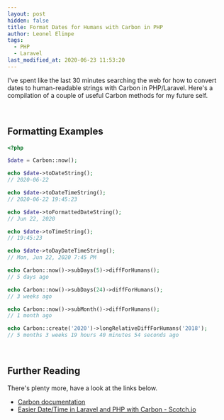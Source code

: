 ```yaml
---
layout: post
hidden: false
title: Format Dates for Humans with Carbon in PHP
author: Leonel Elimpe
tags:
  - PHP
  - Laravel
last_modified_at: 2020-06-23 11:53:20
---
```

I've spent like the last 30 minutes searching the web for how to convert dates to human-readable strings with Carbon in PHP/Laravel. Here's a compilation of a couple of useful Carbon methods for my future self.

<br>

## Formatting Examples

```php
<?php

$date = Carbon::now();

echo $date->toDateString();
// 2020-06-22

echo $date->toDateTimeString();
// 2020-06-22 19:45:23

echo $date->toFormattedDateString();
// Jun 22, 2020

echo $date->toTimeString();
// 19:45:23

echo $date->toDayDateTimeString();
// Mon, Jun 22, 2020 7:45 PM

echo Carbon::now()->subDays(5)->diffForHumans();
// 5 days ago

echo Carbon::now()->subDays(24)->diffForHumans();
// 3 weeks ago

echo Carbon::now()->subMonth()->diffForHumans();
// 1 month ago

echo Carbon::create('2020')->longRelativeDiffForHumans('2018');
// 5 months 3 weeks 19 hours 40 minutes 54 seconds ago
```

<br>

## Further Reading

There's plenty more, have a look at the links below.

* [Carbon documentation](https://carbon.nesbot.com/docs/#api-humandiff)
* [Easier Date/Time in Laravel and PHP with Carbon - Scotch.io](https://scotch.io/tutorials/easier-datetime-in-laravel-and-php-with-carbon)